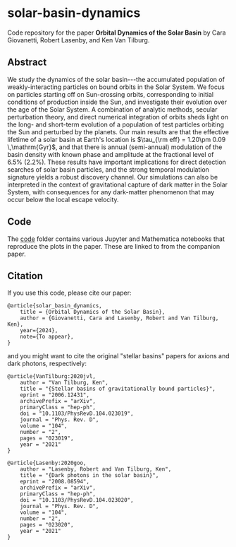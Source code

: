# solar-basin-dynamics

Code repository for the paper **Orbital Dynamics of the Solar Basin** by Cara Giovanetti, Robert Lasenby, and Ken Van Tilburg.

## Abstract

We study the dynamics of the solar basin---the accumulated population of weakly-interacting particles on bound orbits in the Solar System.
We focus on particles starting off on Sun-crossing orbits, corresponding to initial conditions of production inside the Sun, and investigate their evolution over the age of the Solar System.
A combination of analytic methods, secular perturbation theory, and direct numerical integration of orbits sheds light on the long- and short-term evolution of a population of test particles orbiting the Sun and perturbed by the planets.
Our main results are that the effective lifetime of a solar basin at Earth's location is $\tau_{\rm eff} = 1.20\pm 0.09 \,\mathrm{Gyr}$, and that there is annual (semi-annual) modulation of the basin density with known phase and amplitude at the fractional level of 6.5\% (2.2\%). 
These results have important implications for direct detection searches of solar basin particles, and the strong temporal modulation signature yields a robust discovery channel.
Our simulations can also be interpreted in the context of gravitational capture of dark matter in the Solar System, with consequences for any dark-matter phenomenon that may occur below the local escape velocity.

## Code

The [code](code/) folder contains various Jupyter and Mathematica notebooks that reproduce the plots in the paper. These are linked to from the companion paper.

## Citation

If you use this code, please cite our paper:
```
@article{solar_basin_dynamics,
    title = {Orbital Dynamics of the Solar Basin},
    author = {Giovanetti, Cara and Lasenby, Robert and Van Tilburg, Ken},
    year={2024},    
    note={To appear},
}
```
and you might want to cite the original "stellar basins" papers for axions and dark photons, respectively:
```
@article{VanTilburg:2020jvl,
    author = "Van Tilburg, Ken",
    title = "{Stellar basins of gravitationally bound particles}",
    eprint = "2006.12431",
    archivePrefix = "arXiv",
    primaryClass = "hep-ph",
    doi = "10.1103/PhysRevD.104.023019",
    journal = "Phys. Rev. D",
    volume = "104",
    number = "2",
    pages = "023019",
    year = "2021"
}
```
```
@article{Lasenby:2020goo,
    author = "Lasenby, Robert and Van Tilburg, Ken",
    title = "{Dark photons in the solar basin}",
    eprint = "2008.08594",
    archivePrefix = "arXiv",
    primaryClass = "hep-ph",
    doi = "10.1103/PhysRevD.104.023020",
    journal = "Phys. Rev. D",
    volume = "104",
    number = "2",
    pages = "023020",
    year = "2021"
}
```
